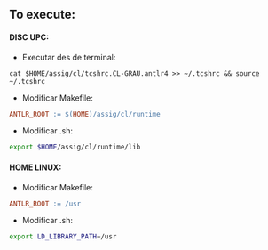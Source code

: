 ## To execute:

#### DISC UPC:

- Executar des de terminal: 

```shell
cat $HOME/assig/cl/tcshrc.CL-GRAU.antlr4 >> ~/.tcshrc && source ~/.tcshrc
```

- Modificar Makefile:

```makefile
ANTLR_ROOT := $(HOME)/assig/cl/runtime
```

- Modificar .sh:

```bash
export $HOME/assig/cl/runtime/lib
```



#### HOME LINUX:

 - Modificar Makefile:

```makefile
ANTLR_ROOT := /usr
```

 - Modificar .sh:

```bash
export LD_LIBRARY_PATH=/usr
```





